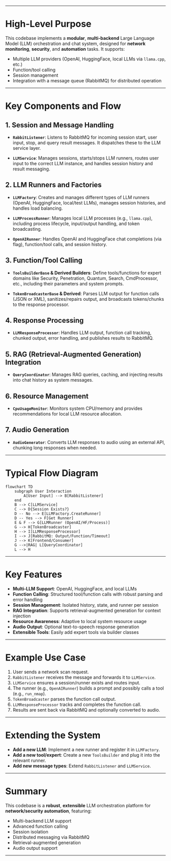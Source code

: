 
---

# High-Level Purpose

This codebase implements a **modular**, **multi-backend** Large Language Model (LLM) orchestration and chat system, designed for **network monitoring**, **security**, and **automation** tasks. It supports:

* Multiple LLM providers (OpenAI, HuggingFace, local LLMs via `llama.cpp`, etc.)
* Function/tool calling
* Session management
* Integration with a message queue (RabbitMQ) for distributed operation

---

# Key Components and Flow

## 1. Session and Message Handling

* **`RabbitListener`**:
  Listens to RabbitMQ for incoming session start, user input, stop, and query result messages. It dispatches these to the LLM service layer.

* **`LLMService`**:
  Manages sessions, starts/stops LLM runners, routes user input to the correct LLM instance, and handles session history and result messaging.

## 2. LLM Runners and Factories

* **`LLMFactory`**:
  Creates and manages different types of LLM runners (OpenAI, HuggingFace, local/test LLMs), manages session histories, and handles load balancing.

* **`LLMProcessRunner`**:
  Manages local LLM processes (e.g., `llama.cpp`), including process lifecycle, input/output handling, and token broadcasting.

* **`OpenAIRunner`**:
  Handles OpenAI and HuggingFace chat completions (via flag), function/tool calls, and session history.

## 3. Function/Tool Calling

* **`ToolsBuilderBase` & Derived Builders**:
  Define tools/functions for expert domains like Security, Penetration, Quantum, Search, CmdProcessor, etc., including their parameters and system prompts.

* **`TokenBroadcasterBase` & Derived**:
  Parses LLM output for function calls (JSON or XML), sanitizes/repairs output, and broadcasts tokens/chunks to the response processor.

## 4. Response Processing

* **`LLMResponseProcessor`**:
  Handles LLM output, function call tracking, chunked output, error handling, and publishes results to RabbitMQ.

## 5. RAG (Retrieval-Augmented Generation) Integration

* **`QueryCoordinator`**:
  Manages RAG queries, caching, and injecting results into chat history as system messages.

## 6. Resource Management

* **`CpuUsageMonitor`**:
  Monitors system CPU/memory and provides recommendations for local LLM resource allocation.

## 7. Audio Generation

* **`AudioGenerator`**:
  Converts LLM responses to audio using an external API, chunking long responses when needed.

---

# Typical Flow Diagram

```mermaid
flowchart TD
    subgraph User Interaction
        A[User Input] --> B[RabbitListener]
    end
    B --> C[LLMService]
    C --> D{Session Exists?}
    D -- No --> E[LLMFactory.CreateRunner]
    D -- Yes --> F[Get Runner]
    E & F --> G[LLMRunner (OpenAI/HF/Process)]
    G --> H[TokenBroadcaster]
    H --> I[LLMResponseProcessor]
    I --> J[RabbitMQ: Output/Function/Timeout]
    J --> K[Frontend/Consumer]
    G -->|RAG| L[QueryCoordinator]
    L --> H
```

---

# Key Features

* **Multi-LLM Support**: OpenAI, HuggingFace, and local LLMs
* **Function Calling**: Structured tool/function calls with robust parsing and error handling
* **Session Management**: Isolated history, state, and runner per session
* **RAG Integration**: Supports retrieval-augmented generation for context injection
* **Resource Awareness**: Adaptive to local system resource usage
* **Audio Output**: Optional text-to-speech response generation
* **Extensible Tools**: Easily add expert tools via builder classes

---

# Example Use Case

1. User sends a network scan request.
2. `RabbitListener` receives the message and forwards it to `LLMService`.
3. `LLMService` ensures a session/runner exists and routes input.
4. The runner (e.g., `OpenAIRunner`) builds a prompt and possibly calls a tool (e.g., `run_nmap`).
5. `TokenBroadcaster` parses the function call output.
6. `LLMResponseProcessor` tracks and completes the function call.
7. Results are sent back via RabbitMQ and optionally converted to audio.

---

# Extending the System

* **Add a new LLM**: Implement a new runner and register it in `LLMFactory`.
* **Add a new tool/expert**: Create a new `ToolsBuilder` and plug it into the relevant runner.
* **Add new message types**: Extend `RabbitListener` and `LLMService`.

---

# Summary

This codebase is a **robust**, **extensible** LLM orchestration platform for **network/security automation**, featuring:

* Multi-backend LLM support
* Advanced function calling
* Session isolation
* Distributed messaging via RabbitMQ
* Retrieval-augmented generation
* Audio output support

---




